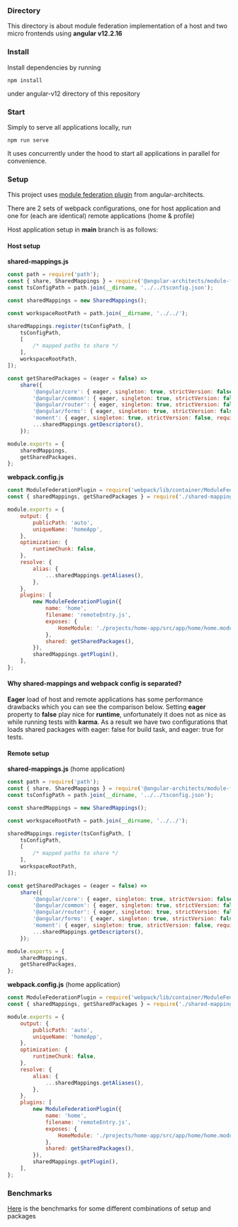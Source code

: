 ### Directory

This directory is about module federation implementation of a host and two micro frontends using **angular v12.2.16**

### Install
Install dependencies by running

```
npm install
```

under angular-v12 directory of this repository

### Start

Simply to serve all applications locally, run

```
npm run serve
```

It uses concurrently under the hood to start all applications in parallel for convenience.

### Setup

This project uses [module federation plugin](https://github.com/angular-architects/module-federation-plugin) from angular-architects.

There are 2 sets of webpack configurations, one for host application and one for (each are identical) remote applications (home & profile)

Host application setup in **main** branch is as follows:

#### Host setup

**shared-mappings.js**

```javascript
const path = require('path');
const { share, SharedMappings } = require('@angular-architects/module-federation/webpack');
const tsConfigPath = path.join(__dirname, '../../tsconfig.json');

const sharedMappings = new SharedMappings();

const workspaceRootPath = path.join(__dirname, '../../');

sharedMappings.register(tsConfigPath, [
    tsConfigPath,
    [
        /* mapped paths to share */
    ],
    workspaceRootPath,
]);

const getSharedPackages = (eager = false) =>
    share({
        '@angular/core': { eager, singleton: true, strictVersion: false, requiredVersion: 'auto' },
        '@angular/common': { eager, singleton: true, strictVersion: false, requiredVersion: 'auto' },
        '@angular/router': { eager, singleton: true, strictVersion: false, requiredVersion: 'auto' },
        '@angular/forms': { eager, singleton: true, strictVersion: false, requiredVersion: 'auto' },
        'moment': { eager, singleton: true, strictVersion: false, requiredVersion: 'auto' },
        ...sharedMappings.getDescriptors(),
    });

module.exports = {
    sharedMappings,
    getSharedPackages,
};
```

**webpack.config.js**

```javascript
const ModuleFederationPlugin = require('webpack/lib/container/ModuleFederationPlugin');
const { sharedMappings, getSharedPackages } = require('./shared-mappings');

module.exports = {
    output: {
        publicPath: 'auto',
        uniqueName: 'homeApp',
    },
    optimization: {
        runtimeChunk: false,
    },
    resolve: {
        alias: {
            ...sharedMappings.getAliases(),
        },
    },
    plugins: [
        new ModuleFederationPlugin({
            name: 'home',
            filename: 'remoteEntry.js',
            exposes: {
                HomeModule: './projects/home-app/src/app/home/home.module.ts',
            },
            shared: getSharedPackages(),
        }),
        sharedMappings.getPlugin(),
    ],
};
```

#### Why shared-mappings and webpack config is separated?

**Eager** load of host and remote applications has some performance drawbacks which you can see the comparison below.
Setting **eager** property to **false** play nice for **runtime**, unfortunately it does not as nice as while running tests with **karma**.
As a result we have two configurations that loads shared packages with eager: false for build task, and eager: true for tests.

#### Remote setup

**shared-mappings.js** (home application)

```javascript
const path = require('path');
const { share, SharedMappings } = require('@angular-architects/module-federation/webpack');
const tsConfigPath = path.join(__dirname, '../../tsconfig.json');

const sharedMappings = new SharedMappings();

const workspaceRootPath = path.join(__dirname, '../../');

sharedMappings.register(tsConfigPath, [
    tsConfigPath,
    [
        /* mapped paths to share */
    ],
    workspaceRootPath,
]);

const getSharedPackages = (eager = false) =>
    share({
        '@angular/core': { eager, singleton: true, strictVersion: false, requiredVersion: 'auto' },
        '@angular/common': { eager, singleton: true, strictVersion: false, requiredVersion: 'auto' },
        '@angular/router': { eager, singleton: true, strictVersion: false, requiredVersion: 'auto' },
        '@angular/forms': { eager, singleton: true, strictVersion: false, requiredVersion: 'auto' },
        'moment': { eager, singleton: true, strictVersion: false, requiredVersion: 'auto' },
        ...sharedMappings.getDescriptors(),
    });

module.exports = {
    sharedMappings,
    getSharedPackages,
};
```

**webpack.config.js** (home application)

```javascript
const ModuleFederationPlugin = require('webpack/lib/container/ModuleFederationPlugin');
const { sharedMappings, getSharedPackages } = require('./shared-mappings');

module.exports = {
    output: {
        publicPath: 'auto',
        uniqueName: 'homeApp',
    },
    optimization: {
        runtimeChunk: false,
    },
    resolve: {
        alias: {
            ...sharedMappings.getAliases(),
        },
    },
    plugins: [
        new ModuleFederationPlugin({
            name: 'home',
            filename: 'remoteEntry.js',
            exposes: {
                HomeModule: './projects/home-app/src/app/home/home.module.ts',
            },
            shared: getSharedPackages(),
        }),
        sharedMappings.getPlugin(),
    ],
};
```
### Benchmarks

[Here](./BENCHMARKS.md) is the benchmarks for some different combinations of setup and packages

